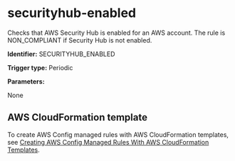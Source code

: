 # securityhub\-enabled<a name="securityhub-enabled"></a>

Checks that AWS Security Hub is enabled for an AWS account\. The rule is NON\_COMPLIANT if Security Hub is not enabled\.

**Identifier:** SECURITYHUB\_ENABLED

**Trigger type:** Periodic

**Parameters:**

 None  

## AWS CloudFormation template<a name="w24aac11c29c17d283c13"></a>

To create AWS Config managed rules with AWS CloudFormation templates, see [Creating AWS Config Managed Rules With AWS CloudFormation Templates](aws-config-managed-rules-cloudformation-templates.md)\.